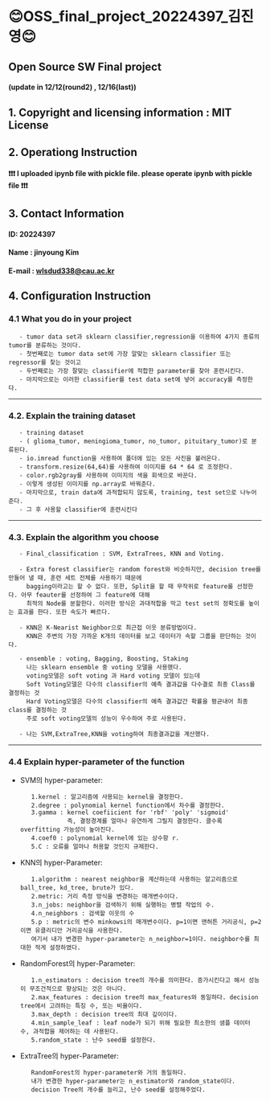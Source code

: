 # :blush:OSS_final_project_20224397_김진영:blush:
## Open Source SW Final project 
#### (update in 12/12(round2) , 12/16(last))

## 1. Copyright and licensing information : MIT License


## 2. Operationg Instruction
#### :exclamation::exclamation::exclamation:  I uploaded ipynb file with pickle file. please operate ipynb with pickle file  :exclamation::exclamation::exclamation:

## 3. Contact Information
#### ID: 20224397
#### Name : jinyoung Kim
#### E-mail : wlsdud338@cau.ac.kr

## 4. Configuration Instruction

### 4.1 What you do in your project
    
       - tumor data set과 sklearn classifier,regression을 이용하여 4가지 종류의 tumor를 분류하는 것이다.
       - 첫번째로는 tumor data set에 가장 알맞는 sklearn classifier 또는 regressor를 찾는 것이고
       - 두번째로는 가장 잘맞는 classifier에 적합한 parameter를 찾아 훈련시킨다.
       - 마지막으로는 이러한 classifier를 test data set에 넣어 accuracy를 측정한다.
----------------------------------

### 4.2. Explain the training dataset

       - training dataset
       - ( glioma_tumor, meningioma_tumor, no_tumor, pituitary_tumor)로 분류된다.
       - io.imread function을 사용하여 폴더에 있는 모든 사진을 불러온다.
       - transform.resize(64,64)를 사용하여 이미지를 64 * 64 로 조정한다.
       - color.rgb2gray를 사용하여 이미지의 색을 회색으로 바꾼다.
       - 이렇게 생성된 이미지를 np.array로 바꿔준다.
       - 마지막으로, train data에 과적합되지 않도록, training, test set으로 나누어준다.
       - 그 후 사용할 classifier에 훈련시킨다
   ----------------------------------

### 4.3. Explain the algorithm you choose

       - Final_classification : SVM, ExtraTrees, KNN and Voting.

       - Extra forest classifier는 random forest와 비슷하지만, decision tree를 만들어 낼 때, 훈련 세트 전체를 사용하기 때문에
         bagging이라고는 할 수 없다. 또한, Split을 할 때 무작위로 feature를 선정한다. 아무 feauter를 선정하여 그 feature에 대해
         최적의 Node를 분할한다. 이러한 방식은 과대적합을 막고 test set의 정확도를 높이는 효과를 한다. 또한 속도가 빠르다.

       - KNN은 K-Nearist Neighbor으로 최근접 이웃 분류방법이다.
         KNN은 주변의 가장 가까운 K개의 데이터를 보고 데이터가 속할 그룹을 판단하는 것이다. 

       - ensemble : voting, Bagging, Boosting, Staking
         나는 sklearn ensemble 중 voting 모델을 사용했다.
         voting모델은 soft voting 과 Hard voting 모델이 있는데
         Soft Voting모델은 다수의 classifier의 예측 결과값을 다수결로 최종 Class를 결정하는 것
         Hard Voting모델은 다수의 classifier의 예측 결과값간 확률을 평균내어 최종 class를 결정하는 것
         주로 soft voting모델의 성능이 우수하여 주로 사용된다.

       - 나는 SVM,ExtraTree,KNN을 voting하여 최종결과값을 계산했다.
----------------------------------

### 4.4 Explain hyper-parameter of the function
   - SVM의 hyper-parameter:
 
            1.kernel : 알고리즘에 사용되는 kernel을 결정한다. 
            2.degree : polynomial kernel function에서 차수를 결정한다.
            3.gamma : kernel coefiicient for 'rbf' 'poly' 'sigmoid'
                      즉, 결정경계를 얼마나 유연하게 그릴지 결정한다. 클수록 overfitting 가능성이 높아진다.
            4.coef0 : polynomial kernel에 있는 상수항 r.
            5.C : 오류를 얼마나 허용할 것인지 규제한다.

   - KNN의 hyper-Parameter:
   
            1.algorithm : nearest neighbor을 계산하는데 사용하는 알고리즘으로 ball_tree, kd_tree, brute가 있다.
            2.metric: 거리 측정 방식을 변경하는 매개변수이다.
            3.n_jobs: neighbor을 검색하기 위해 실행하는 병렬 작업의 수.
            4.n_neighbors : 검색할 이웃의 수
            5.p : metric의 변수 minkowsi의 매개변수이다. p=1이면 맨허튼 거리공식, p=2이면 유클리디안 거리공식을 사용한다.
            여기서 내가 변경한 hyper-parameter는 n_neighbor=1이다. neighbor수를 최대한 적게 설정하였다.

   - RandomForest의 hyper-Parameter:
   
            1.n_estimators : decision tree의 개수를 의미한다. 증가시킨다고 해서 성능이 무조건적으로 향상되는 것은 아니다.
            2.max_features : decision tree의 max_features와 동일하다. decision tree에서 고려하는 특징 수, 또는 비율이다.
            3.max_depth : decision tree의 최대 깊이이다.
            4.min_sample_leaf : leaf node가 되기 위해 필요한 최소한의 샘플 데이터 수, 과적합을 제어하는 데 사용된다.
            5.random_state : 난수 seed를 설정한다.


   - ExtraTree의 hyper-Parameter:
   
            RandomForest의 hyper-parameter와 거의 동일하다.
            내가 변경한 hyper-parameter는 n_estimator와 random_state이다.
            decision Tree의 개수를 늘리고, 난수 seed를 설정해주었다.

   

     


          

  
         
